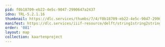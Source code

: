 ```yaml
---
pid: f0b18709-eb22-4e5c-9047-2990647a2437
idno: TRL-5.2.1.16
thumbnail: https://dlc.services/thumbs/7/4/f0b18709-eb22-4e5c-9047-2990647a2437/full/400,339/0/default.jpg
manifest: https://dlc.services/iiif-resource/delft/string1string2string3/kaartenproject-2007/TRL-5.2.1.16
order: '081'
layout: map
collection: kaartenproject
---
```

